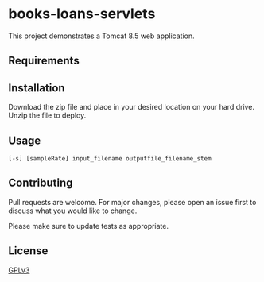 # books-loans-servlets
This project demonstrates a Tomcat 8.5 web application.

## Requirements

## Installation

Download the zip file and place in your desired location on your hard drive. Unzip the file to deploy.

## Usage

```
[-s] [sampleRate] input_filename outputfile_filename_stem
```

## Contributing
Pull requests are welcome. For major changes, please open an issue first to discuss what you would like to change.

Please make sure to update tests as appropriate.

## License
[GPLv3](https://choosealicense.com/licenses/gpl-3.0/)
